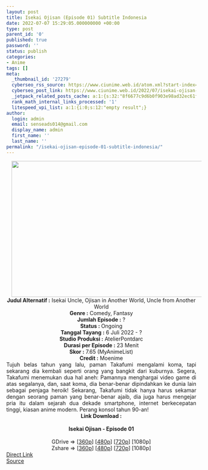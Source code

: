 ```yaml
---
layout: post
title: Isekai Ojisan (Episode 01) Subtitle Indonesia
date: 2022-07-07 15:29:05.000000000 +00:00
type: post
parent_id: '0'
published: true
password: ''
status: publish
categories:
- Anime
tags: []
meta:
  _thumbnail_id: '27279'
  cyberseo_rss_source: https://www.ciunime.web.id/atom.xml?start-index=1
  cyberseo_post_link: https://www.ciunime.web.id/2022/07/isekai-ojisan-subtitle-indonesia.html
  _jetpack_related_posts_cache: a:1:{s:32:"8f6677c9d6b0f903e98ad32ec61f8deb";a:2:{s:7:"expires";i:1663151439;s:7:"payload";a:3:{i:0;a:1:{s:2:"id";i:28828;}i:1;a:1:{s:2:"id";i:27402;}i:2;a:1:{s:2:"id";i:27134;}}}}
  rank_math_internal_links_processed: '1'
  litespeed_vpi_list: a:1:{i:0;s:12:"empty result";}
author:
  login: admin
  email: senseads014@gmail.com
  display_name: admin
  first_name: ''
  last_name: ''
permalink: "/isekai-ojisan-episode-01-subtitle-indonesia/"
---
```

<div class="separator" style="clear: both; text-align: center;"><a href="https://blogger.googleusercontent.com/img/b/R29vZ2xl/AVvXsEjId4ueiCzfYdbnGnmmzVqG3xFaxlDJ71lOk1PT7aJ8qWHR9zc_JBhphEWgBhCTgszXbPXO3ckLttWIjZJwq-Hx1EUbXdopn0cyJQ9qPb82g-5ZJEuWNqPAsdOy81arkSJnZ0u71HNL0xRlcV0vCLhTKsrwFzdCQ9HJSb8rNuL6a_muoz_s6RXEB4vE/s1280/Isekai%20Ojisan.jpg" style="margin-left: 1em; margin-right: 1em;"><img border="0" data-original-height="720" data-original-width="1280" height="360" src="{{ site.baseurl }}/assets/2022/07/Isekai%20Ojisan.jpg" width="640" /></a></div>
<div class="separator" style="clear: both; text-align: center;"></div>
<div style="text-align: center;"><b>Judul</b><b><b> Alternatif</b> :</b> Isekai Uncle, Ojisan in Another World, Uncle from Another World</div>
<div style="text-align: center;"><b><b>Genre :</b></b> Comedy, Fantasy</div>
<div style="text-align: center;"><b>Jumlah Episode :</b> ?<br /><b>Status :&nbsp;</b>Ongoing<br /><b>Tanggal Tayang :</b> 6 Juli 2022 - ?<br /><b>Studio Produksi :</b>&nbsp;AtelierPontdarc<br /><b>Durasi per Episode :</b> 23 Menit</div>
<div style="text-align: center;"><b>Skor :</b> 7.65 (MyAnimeList)</div>
<div style="text-align: center;"><b>Credit :</b>&nbsp;Moenime</div>
<div style="text-align: center;"></div>
<div style="text-align: justify;">Tujuh belas tahun yang lalu, paman Takafumi mengalami koma, tapi sekarang dia kembali seperti orang yang bangkit dari kuburnya. Segera, Takafumi menemukan dua hal aneh: Pamannya menghargai video game di atas segalanya, dan, saat koma, dia benar-benar dipindahkan ke dunia lain sebagai penjaga heroik! Sekarang, Takafumi tidak hanya harus sekamar dengan seorang paman yang benar-benar ajaib, dia juga harus mengejar pria itu dalam sejarah dua dekade smartphone, internet berkecepatan tinggi, kiasan anime modern. Perang konsol tahun 90-an!</div>
<div style="text-align: justify;"></div>
<div style="text-align: justify;"></div>
<div style="text-align: center;">
<div style="text-align: center;">
<div style="text-align: left;">
<div style="text-align: center;"><b>Link Download :</b></div>
<div style="text-align: center;"><b><br /></b></div>
<div style="text-align: center;"><span style="text-align: left;"><b>Isekai Ojisan&nbsp;</b></span><b>- Episode 01</b></div>
<div style="text-align: center;"><b><br /></b></div>
<div style="text-align: center;">GDrive =&gt; [<a href="http://www.solidfiles.com/v/Q2MARdpLYW7yG" target="_blank" rel="noopener">360p</a>] [<a href="http://www.solidfiles.com/v/LgjvajaMMV7RN" target="_blank" rel="noopener">480p</a>] [<a href="http://www.solidfiles.com/v/gMRGenQkGG2Vz" target="_blank" rel="noopener">720p</a>] [1080p]</div>
<div style="text-align: center;">Zshare =&gt; [<a href="https://www18.zippyshare.com/v/K1Dkp4tE/file.html" target="_blank" rel="noopener">360p</a>] [<a href="https://www18.zippyshare.com/v/iKiRkOKF/file.html" target="_blank" rel="noopener">480p</a>] [<a href="https://www18.zippyshare.com/v/Tu8B3tWa/file.html" target="_blank" rel="noopener">720p</a>] [1080p]</div>
</div>
</div>
</div>
<link rel="stylesheet" href="https://cdnjs.cloudflare.com/ajax/libs/font-awesome/4.7.0/css/font-awesome.min.css" />
<div class="divbtn"> <a href="https://handymansurrender.com/fihup8buzv?key=94550f7ce39444073321dde3b8782f97" class="btn"><i class="fa fa-download"></i> Direct Link</a> <br /><a href="https://www.ciunime.web.id/2022/07/isekai-ojisan-subtitle-indonesia.html">Source</a> </div>

